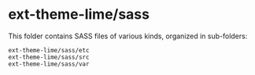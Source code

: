 # ext-theme-lime/sass

This folder contains SASS files of various kinds, organized in sub-folders:

    ext-theme-lime/sass/etc
    ext-theme-lime/sass/src
    ext-theme-lime/sass/var
